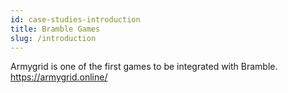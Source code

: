 ```yaml
---
id: case-studies-introduction
title: Bramble Games
slug: /introduction
---
```


Armygrid is one of the first games to be integrated with Bramble.<br />
https://armygrid.online/<br />

